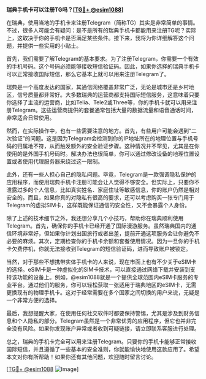 **瑞典手机卡可以注册TG吗？[[TG💪+ @esim1088](https://t.me/s/esim1088)]**

在瑞典，使用当地的手机卡来注册Telegram（简称TG）其实是非常简单的事情。不过，很多人可能会有疑问：是不是所有的瑞典手机卡都能用来注册TG呢？实际上，这取决于你的手机卡是否满足某些条件。接下来，我将为你详细解答这个问题，并提供一些实用的小贴士。

首先，我们需要了解Telegram的基本要求。为了注册Telegram，你需要一个有效的手机号码。这个号码必须能够接收短信验证码。因此，如果你选择的瑞典手机卡可以正常接收国际短信，那么它基本上就可以用来注册Telegram了。

瑞典是一个高度发达的国家，其通信网络覆盖非常广泛，无论是城市还是乡村地区，信号质量都非常好。大多数瑞典的运营商都支持国际短信服务，这意味着只要你选择了主流的运营商，比如Telia、Tele2或Three等，你的手机卡就可以用来注册Telegram。这些运营商提供的套餐通常包括大量的数据流量和语音通话时间，非常适合日常使用。

然而，在实际操作中，也有一些需要注意的地方。首先，有些用户可能会遇到“二次验证”的问题。这是因为Telegram会检测到你的IP地址所在的地理位置与手机号码的归属地不符，从而触发额外的安全验证步骤。这种情况并不罕见，尤其是在你使用的是外国手机号码时。解决办法也很简单，你可以通过修改设备的地理位置设置或者使用代理服务器来绕过这一限制。

此外，还有一些人担心自己的隐私问题。毕竟，Telegram是一款强调隐私保护的应用程序，而使用瑞典手机卡注册可能会让人觉得不够安全。但实际上，只要你不泄露过多的个人信息，比如真实姓名、家庭住址等敏感信息，你的账户仍然是相对安全的。而且，如果你真的对隐私有很高的要求，还可以考虑购买一张专门用于Telegram的虚拟SIM卡，这样既能保证通信的安全性，又不会暴露个人身份。

除了上述的技术细节之外，我还想分享几个小技巧，帮助你在瑞典顺利使用Telegram。首先，确保你的手机卡已经开通了国际漫游服务。虽然瑞典国内的通信环境非常好，但如果你计划出国旅行或者出差，提前开通这项服务会让你避免不必要的麻烦。其次，定期检查你的手机卡余额和套餐使用情况。因为一旦你的手机卡欠费停机，你就无法接收到Telegram的短信验证码，进而导致账户被锁定。

当然，对于那些不想携带实体手机卡的人来说，现在市面上也有不少关于eSIM卡的选择。eSIM卡是一种虚拟化的SIM卡技术，可以直接通过网络下载并安装到支持该功能的设备上。例如，@esim1088就是一个提供全球范围内eSIM卡服务的专业平台。通过他们的服务，你可以轻松获取一张适用于瑞典地区的eSIM卡，无需更换现有的物理手机卡。这对于经常需要在多个国家之间切换的用户来说，无疑是一个非常方便的选择。

最后，我想提醒大家，在使用任何社交软件时都要保持警惕，尤其是涉及到财务信息和个人隐私的部分。Telegram虽然是一个非常优秀的应用程序，但它也并非完全没有风险。如果你发现账户异常或者收到可疑链接，请立即联系客服进行处理。

总之，瑞典的手机卡完全可以用来注册Telegram。只要你的手机卡能够正常接收国际短信，并且遵循了一些基本的安全准则，你就能愉快地使用这款应用了。希望本文对你有所帮助！如果你还有其他问题，欢迎随时留言讨论。

[[TG💪+ @esim1088](https://t.me/s/esim1088) ![Image](https://i.postimg.cc/4NQfJmqS/Snipaste-2025-05-13-00-14-12.png)]